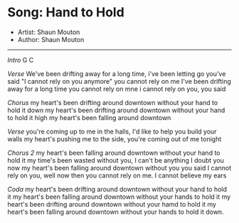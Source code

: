 # Song: Hand to Hold
* Artist: Shaun Mouton
* Author: Shaun Mouton
*****

*Intro*
G C

*Verse*
We've been drifting away for a long time, i've been letting go
you've said "I cannot rely on you anymore" you cannot rely on me
I've been drifting away for a long time you cannot rely on mne
i cannot rely on you, you said

*Chorus*
my heart's been drifting around downtown without your hand to hold it down
my heart's been drifting around downtown without your hand to hold it high
my heart's been falling around downtown

*Verse*
you're coming up to me in the halls, I'd like to help you build your walls
my heart's pushing me to the side, you're coming out of me tonight

*Chorus 2*
my heart's been falling around downtown without your hand to hold it
my time's been wasted without you, I can't be anything I doubt you now
my heart's been falling around downtown without you
you said I cannot rely on you, well now then you cannot rely on me.
I cannot believe my ears

*Coda*
my heart's been drifting around downtown without your hand to hold it
my heart's been falling around downtown without your hands to hold it
my heart's been drifting around downtown without your hamd to hold it
my heart's been falling around downtown without your hands to hold it down.
